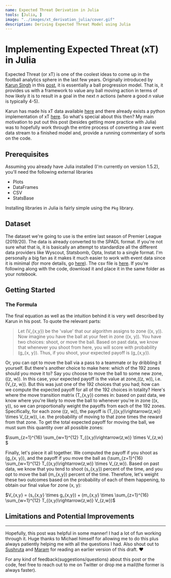 ```yaml
---
name: Expected Threat Derivation in Julia
tools: [Julia, ]
image: "../images/xt_derivation_julia/cover.gif" 
description: Deriving Expected Threat Model using Julia
---
```


# Implementing Expected Threat (xT) in Julia

Expected Threat (or xT) is one of the coolest ideas to come up in the football analytics sphere in the last few years. Originally introduced by [Karun Singh](https://twitter.com/karun1710) in this [post](https://karun.in/blog/expected-threat.html), it is essentially a ball progression model. That is, it provides us with a framework to value any ball moving action in terms of how likely it is to result in a goal in the next *n* actions (where a good *n* value is typically 4-5). 

Karun has made his xT data available [here](https://karun.in/blog/data/open_xt_12x8_v1.json) and there already exists a python implementation of xT [here](https://github.com/ML-KULeuven/socceraction/blob/master/socceraction/xthreat.py). So what's special about this then? My main motivation to put out this post (besides getting more practice with Julia) was to hopefully work through the entire process of converting a raw event data stream to a finished model and, provide a running commentary of sorts on the code.  


## Prerequisites

Assuming you already have Julia installed (I'm currently on version 1.5.2), you'll need the following external libraries

* Plots
* DataFrames
* CSV
* StatsBase

Installing libraries in Julia is fairly simple using the `Pkg` library. 


## Dataset

The dataset we're going to use is the entire last season of Premier League (2019/20). The data is already converted to the SPADL format. If you're not sure what that is, it is basically an attempt to standardize all the different data providers like Wyscout, Statsbomb, Opta, Instat to a single format. I'm personally a big fan as it makes it much easier to work with event data since it is minimal (for more details, go [here](https://github.com/TomDecroos/atomic-spadl#1-conversion-from-event-stream-format-to-spadl)). The csv file is [here](https://github.com/sharmaabhishekk/random_stuff/blob/master/xt_derivation_julia/xt_pre_data.csv). If you're following along with the code, download it and place it in the same folder as your notebook. 

## Getting Started


### The Formula

The final equation as well as the intuition behind it is very well described by Karun in his post. To quote the relevant parts:

> Let \(V\_{x,y}\) be the 'value' that our algorithm assigns to zone \((x, y)\). Now imagine you have the ball at your feet in zone \((x, y)\). You have two choices: shoot, or move the ball. Based on past data, we know that whenever you shoot from here, you will score with probability \(g_{x, y}\). Thus, if you shoot, your expected payoff is \(g_{x,y}\).

Or, you can opt to move the ball via a pass to a teammate or by dribbling it yourself. But there's another choice to make here: which of the 192 zones should you move it to? Say you choose to move the ball to some new zone, \((z, w)\). In this case, your expected payoff is the value at zone,\((z, w)\), i.e. \(V_{z, w}\). But this was just one of the 192 choices that you had; how can we compute the expected payoff for all of the 192 choices in totality? Here's where the move transition matrix \(T_{x,y}\) comes in: based on past data, we know where you're likely to move the ball to whenever you're in zone \((x, y)\), so we can proportionally weight the payoffs from each of the 192 zones. Specifically, for each zone \((z, w)\), the payoff is \(T_{(x,y)\rightarrow(z,w)} \times V_{z,w}\), i.e. the probability of moving to that zone times the reward from that zone. To get the total expected payoff for moving the ball, we must sum this quantity over all possible zones:

$\sum_{z=1}^{16} \sum_{w=1}^{12} T_{(x,y)\rightarrow(z,w)} \times V_{z,w} $

Finally, let's piece it all together. We computed the payoff if you shoot as \(g_{x, y}\), and the payoff if you move the ball as 
 \(\sum_{z=1}^{16} \sum_{w=1}^{12} T_{(x,y)\rightarrow(z,w)} \times V_{z,w}\). Based on past data, we know that you tend to shoot \(s_{x,y}\) percent of the time, and you opt to move the ball \(m_{x,y}\) percent of the time. Therefore, let's weight these two outcomes based on the probability of each of them happening, to obtain our final value for zone \(x, y\):

$V_{x,y} = (s_{x,y} \times g_{x,y}) + (m_{x,y} \times \sum_{z=1}^{16} \sum_{w=1}^{12} T_{(x,y)\rightarrow(z,w)} V_{z,w})$




## Limitations and Potential Improvements




_______

Hopefully, this post was helpful in some manner! I had a lot of fun working through it. Huge thanks to Michael himself for allowing me to do this plus always patiently helping me with all the questions I had. Also shout out to [Sushruta](https://twitter.com/nandy_sd) and [Maram](https://twitter.com/maramperninety) for reading an earlier version of this draft. :heart:

For any kind of feedback(suggestions/questions) about this post or the code, feel free to reach out to me on Twitter or drop me a mail(the former is always faster).














